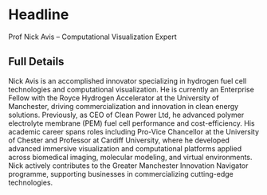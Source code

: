 # Headline

Prof Nick Avis – Computational Visualization Expert

## Full Details

Nick Avis is an accomplished innovator specializing in hydrogen fuel cell technologies and computational visualization. He is currently an Enterprise Fellow with the Royce Hydrogen Accelerator at the University of Manchester, driving commercialization and innovation in clean energy solutions. Previously, as CEO of Clean Power Ltd, he advanced polymer electrolyte membrane (PEM) fuel cell performance and cost-efficiency. His academic career spans roles including Pro-Vice Chancellor at the University of Chester and Professor at Cardiff University, where he developed advanced immersive visualization and computational platforms applied across biomedical imaging, molecular modeling, and virtual environments. Nick actively contributes to the Greater Manchester Innovation Navigator programme, supporting businesses in commercializing cutting-edge technologies.
